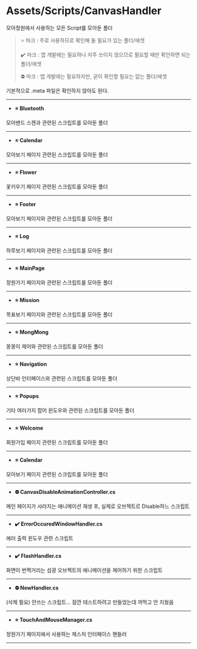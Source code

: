 # Assets/Scripts/CanvasHandler

모아정원에서 사용하는 모든 Script를 모아둔 폴더

> ⭐ 마크 : 주로 사용하므로 확인해 둘 필요가 있는 폴더/에셋
>
> ✔️ 마크 : 앱 개발에는 필요하나 자주 쓰이지 않으므로 필요할 때만 확인하면 되는 폴더/에셋
>
> ⛔ 마크 : 앱 개발에는 필요하지만, 굳이 확인할 필요는 없는 폴더/에셋

기본적으로 .meta 파일은 확인하지 않아도 된다.

---

  - **⭐ Bluetooth**

  모아밴드 스캔과 관련된 스크립트를 모아둔 폴더

  ---
  
  - **⭐ Calendar**

  모아보기 페이지 관련된 스크립트를 모아둔 폴더

  ---
  
  - **⭐ Flower**

  꽃키우기 페이지 관련된 스크립트를 모아둔 폴더

  ---
  
  - **⭐ Footer**

  모아보기 페이지와 관련된 스크립트를 모아둔 폴더

  ---
  
  - **⭐ Log**

  하루보기 페이지와 관련된 스크립트를 모아둔 폴더

  ---
  
  - **⭐ MainPage**

  정원가기 페이지와 관련된 스크립트를 모아둔 폴더

  ---
  
  - **⭐ Mission**

  목표보기 페이지와 관련된 스크립트를 모아둔 폴더

  ---
  
  - **⭐ MongMong**

  몽몽이 제어와 관련된 스크립트를 모아둔 폴더

  ---
  
  - **⭐ Navigation**

  상단바 인터페이스와 관련된 스크립트를 모아둔 폴더

  ---
  
  - **⭐ Popups**

  기타 여러가지 팝어 윈도우와 관련된 스크립트를 모아둔 폴더

  ---
  
  - **⭐ Welcome**

  회원가입 페이지 관련된 스크립트를 모아둔 폴더

  ---
  
  - **⭐ Calendar**

  모아보기 페이지 관련된 스크립트를 모아둔 폴더

  ---
  
  - **⛔️ CanvasDisableAnimationController.cs**

  메인 페이지가 사라지는 애니메이션 재생 후, 실제로 오브젝트르 Disable하느 스크립트

  ---
  
  - **✔️ ErrorOccuredWindowHandler.cs**

  에러 출력 윈도우 관련 스크립트

  ---
  
  - **✔️ FlashHandler.cs**

  화면이 번쩍거리는 섬광 오브젝트의 애니메이션을 제어하기 위한 스크립트

  ---
  
  - **⛔️ NewHandler.cs**

  (삭제 필요) 안쓰는 스크립트... 잠깐 테스트하려고 만들었는데 까먹고 안 지웠음

  ---
  
  - **⭐️ TouchAndMouseManager.cs**

  정원가기 페이지에서 사용하는 제스처 인터페이스 핸들러

  ---
